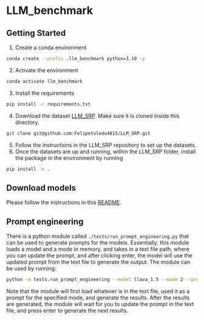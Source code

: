 # LLM_benchmark

## Getting Started
1. Create a conda environment
```bash
conda create --prefix .llm_benchmark python=3.10 -y
```
2. Activate the environment
```bash
conda activate llm_benchmark
```
3. Install the requirements
```bash
pip install -r requirements.txt
```
4. Download the dataset [LLM_SRP](https://github.com/Felipetoledo4815/LLM_SRP). Make sure it is cloned inside this directory.
```bash
git clone git@github.com:Felipetoledo4815/LLM_SRP.git
```
5. Follow the instructions in the LLM_SRP repository to set up the datasets.
6. Once the datasets are up and running, within the LLM_SRP folder, install the package in the environment by running
```bash
pip install -e .
```

## Download models
Please follow the instructions in this [README](./models/README.md).

## Prompt engineering
There is a python module called `./tests/run_prompt_engineering.py` that can be used to generate prompts for the models. Essentially, this module loads a model and a mode in memory, and takes in a text file path, where you can update the prompt, and after clicking enter, the model will use the updated prompt from the text file to generate the output. The module can be used by running:
```bash
python -m tests.run_prompt_engineering --model llava_1.5 --mode 2 --prompt_path ./tests/prompt.txt
```
Note that the module will first load whatever is in the text file, used it as a prompt for the specified mode, and generate the results. After the results are generated, the module will wait for you to update the prompt in the text file, and press enter to generate the next results.
